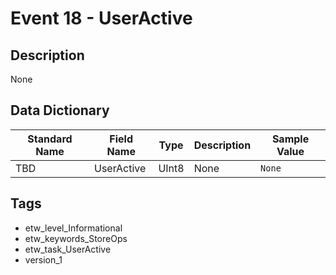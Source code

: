# Event 18 - UserActive

## Description
None

## Data Dictionary
|Standard Name|Field Name|Type|Description|Sample Value|
|---|---|---|---|---|
|TBD|UserActive|UInt8|None|`None`|

## Tags
* etw_level_Informational
* etw_keywords_StoreOps
* etw_task_UserActive
* version_1